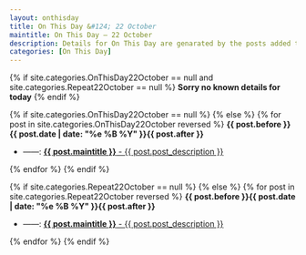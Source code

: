 ```yaml
---
layout: onthisday
title: On This Day &#124; 22 October
maintitle: On This Day — 22 October
description: Details for On This Day are genarated by the posts added to the website so the content is subject to changes/updates over time.
categories: [On This Day]
---
```


{% if site.categories.OnThisDay22October == null and site.categories.Repeat22October == null %}
<strong>Sorry no known details for today</strong>
{% endif %}

{% if site.categories.OnThisDay22October == null %}
{% else %}
{% for post in site.categories.OnThisDay22October reversed %}
<strong>{{ post.before }}{{ post.date | date: "%e %B %Y" }}{{ post.after }}</strong>
<ul>
<li> ——: <a href="{{ post.url }}"><strong>{{ post.maintitle }}</strong> - {{ post.post_description }}</a></li>
</ul>
{% endfor %}
{% endif %}

{% if site.categories.Repeat22October == null %}
{% else %}
{% for post in site.categories.Repeat22October reversed %}
<strong>{{ post.before }}{{ post.date | date: "%e %B %Y" }}{{ post.after }}</strong>
<ul>
<li> ——: <a href="{{ post.url }}"><strong>{{ post.maintitle }}</strong> - {{ post.post_description }}</a></li>
</ul>
{% endfor %}
{% endif %}
